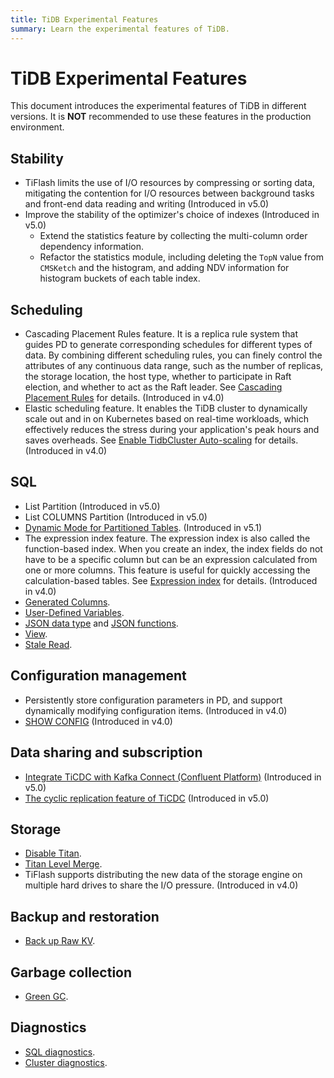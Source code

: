 ```yaml
---
title: TiDB Experimental Features
summary: Learn the experimental features of TiDB.
---
```


# TiDB Experimental Features

This document introduces the experimental features of TiDB in different versions. It is **NOT** recommended to use these features in the production environment.

## Stability

+ TiFlash limits the use of I/O resources by compressing or sorting data, mitigating the contention for I/O resources between background tasks and front-end data reading and writing (Introduced in v5.0)
+ Improve the stability of the optimizer's choice of indexes (Introduced in v5.0)
    + Extend the statistics feature by collecting the multi-column order dependency information.
    + Refactor the statistics module, including deleting the `TopN` value from `CMSKetch` and the histogram, and adding NDV information for histogram buckets of each table index.

## Scheduling

+ Cascading Placement Rules feature. It is a replica rule system that guides PD to generate corresponding schedules for different types of data. By combining different scheduling rules, you can finely control the attributes of any continuous data range, such as the number of replicas, the storage location, the host type, whether to participate in Raft election, and whether to act as the Raft leader. See [Cascading Placement Rules](/configure-placement-rules.md) for details. (Introduced in v4.0)
+ Elastic scheduling feature. It enables the TiDB cluster to dynamically scale out and in on Kubernetes based on real-time workloads, which effectively reduces the stress during your application's peak hours and saves overheads. See [Enable TidbCluster Auto-scaling](https://docs.pingcap.com/tidb-in-kubernetes/stable/enable-tidb-cluster-auto-scaling) for details. (Introduced in v4.0)

## SQL

+ List Partition (Introduced in v5.0)
+ List COLUMNS Partition (Introduced in v5.0)
+ [Dynamic Mode for Partitioned Tables](/partitioned-table.md#dynamic-mode). (Introduced in v5.1)
+ The expression index feature. The expression index is also called the function-based index. When you create an index, the index fields do not have to be a specific column but can be an expression calculated from one or more columns. This feature is useful for quickly accessing the calculation-based tables. See [Expression index](/sql-statements/sql-statement-create-index.md) for details. (Introduced in v4.0)
+ [Generated Columns](/generated-columns.md).
+ [User-Defined Variables](/user-defined-variables.md).
+ [JSON data type](/data-type-json.md) and [JSON functions](/functions-and-operators/json-functions.md).
+ [View](/information-schema/information-schema-views.md).
+ [Stale Read](/stale-read.md).

## Configuration management

+ Persistently store configuration parameters in PD, and support dynamically modifying configuration items. (Introduced in v4.0)
+ [SHOW CONFIG](/sql-statements/sql-statement-show-config.md) (Introduced in v4.0)

## Data sharing and subscription

+ [Integrate TiCDC with Kafka Connect (Confluent Platform)](/ticdc/integrate-confluent-using-ticdc.md) (Introduced in v5.0)
+ [The cyclic replication feature of TiCDC](/ticdc/manage-ticdc.md#cyclic-replication) (Introduced in v5.0)

## Storage

+ [Disable Titan](/storage-engine/titan-configuration.md#disable-titan-experimental).
+ [Titan Level Merge](/storage-engine/titan-configuration.md#level-merge-experimental).
+ TiFlash supports distributing the new data of the storage engine on multiple hard drives to share the I/O pressure. (Introduced in v4.0)

## Backup and restoration

+ [Back up Raw KV](/br/use-br-command-line-tool.md#back-up-raw-kv-experimental-feature).

## Garbage collection

+ [Green GC](/system-variables.md#tidb_gc_scan_lock_mode-new-in-v50).

## Diagnostics

+ [SQL diagnostics](/information-schema/information-schema-sql-diagnostics.md).
+ [Cluster diagnostics](/dashboard/dashboard-diagnostics-access.md).
